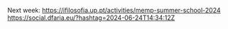 Next week: https://ifilosofia.up.pt/activities/memp-summer-school-2024 https://social.dfaria.eu/?hashtag=2024-06-24T14:34:12Z
